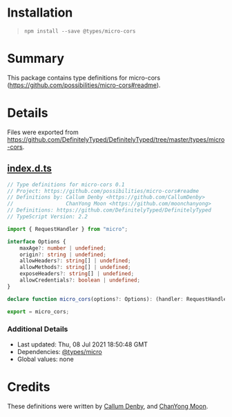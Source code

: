 # Installation
> `npm install --save @types/micro-cors`

# Summary
This package contains type definitions for micro-cors (https://github.com/possibilities/micro-cors#readme).

# Details
Files were exported from https://github.com/DefinitelyTyped/DefinitelyTyped/tree/master/types/micro-cors.
## [index.d.ts](https://github.com/DefinitelyTyped/DefinitelyTyped/tree/master/types/micro-cors/index.d.ts)
````ts
// Type definitions for micro-cors 0.1
// Project: https://github.com/possibilities/micro-cors#readme
// Definitions by: Callum Denby <https://github.com/CallumDenby>
//                 ChanYong Moon <https://github.com/moonchanyong>
// Definitions: https://github.com/DefinitelyTyped/DefinitelyTyped
// TypeScript Version: 2.2

import { RequestHandler } from "micro";

interface Options {
    maxAge?: number | undefined;
    origin?: string | undefined;
    allowHeaders?: string[] | undefined;
    allowMethods?: string[] | undefined;
    exposeHeaders?: string[] | undefined;
    allowCredentials?: boolean | undefined;
}

declare function micro_cors(options?: Options): (handler: RequestHandler) => RequestHandler;

export = micro_cors;

````

### Additional Details
 * Last updated: Thu, 08 Jul 2021 18:50:48 GMT
 * Dependencies: [@types/micro](https://npmjs.com/package/@types/micro)
 * Global values: none

# Credits
These definitions were written by [Callum Denby](https://github.com/CallumDenby), and [ChanYong Moon](https://github.com/moonchanyong).
